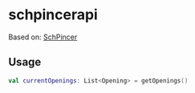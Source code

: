 # schpincerapi
Based on: [SchPincer](https://github.com/kir-dev/sch-pincer)

## Usage

```kotlin
val currentOpenings: List<Opening> = getOpenings()
```
